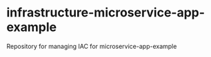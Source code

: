  # infrastructure-microservice-app-example
Repository for managing IAC for microservice-app-example
 
